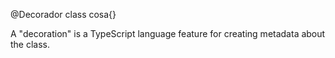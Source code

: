 @Decorador
class cosa{}

A "decoration" is a TypeScript language feature for creating metadata about the class.
